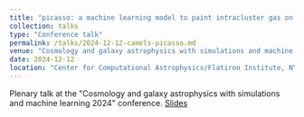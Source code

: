 ```yaml
---
title: "picasso: a machine learning model to paint intracluster gas on gravity-only simulations"
collection: talks
type: "Conference talk"
permalink: /talks/2024-12-12-camels-picasso.md
venue: "Cosmology and galaxy astrophysics with simulations and machine learning 2024"
date: 2024-12-12
location: "Center for Computational Astrophysics/Flatiron Institute, NYC"
---
```


Plenary talk at the "Cosmology and galaxy astrophysics with simulations and machine learning 2024" conference. [Slides](https://drive.google.com/file/d/1Rfb33BJVfWVi_aj9CUoYol9Yyy0dccFi/view?usp=sharing)
